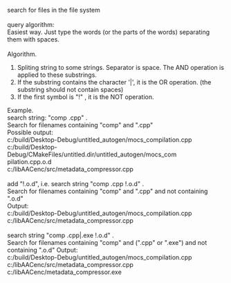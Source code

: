 search for files in the file system <br>
 <br>
query algorithm: <br>
Easiest way. Just type the words (or the parts of the words) separating them with spaces. <br>
 <br>
Algorithm.

1. Spliting string to some strings. Separator is space. The AND 
operation is applied to these substrings.
2. If the substring contains the character '|', it is the OR 
operation. (the substring should not contain spaces)
3. If the first symbol is "!" , it is the NOT operation.

Example. <br>
search string: "comp .cpp" .  <br>
Search for filenames containing "comp" and ".cpp"  <br>
Possible output:  <br>
c:/build/Desktop-Debug/untitled_autogen/mocs_compilation.cpp  <br>
c:/build/Desktop-Debug/CMakeFiles/untitled.dir/untitled_autogen/mocs_com <br>
pilation.cpp.o.d <br>
c:/libAACenc/src/metadata_compressor.cpp <br>
 <br>
add "!.o.d", i.e. search string "comp .cpp !.o.d" . <br>
Search for filenames containing "comp" and ".cpp" and not containing ".o.d"  <br>
Output: <br>
c:/build/Desktop-Debug/untitled_autogen/mocs_compilation.cpp <br>
c:/libAACenc/src/metadata_compressor.cpp <br>
 <br>
search string "comp .cpp|.exe !.o.d" . <br> 
Search for filenames containing "comp" and (".cpp" or ".exe") and not containing ".o.d"
Output: <br>
c:/build/Desktop-Debug/untitled_autogen/mocs_compilation.cpp <br>
c:/libAACenc/src/metadata_compressor.cpp <br>
c:/libAACenc/metadata_compressor.exe <br>
